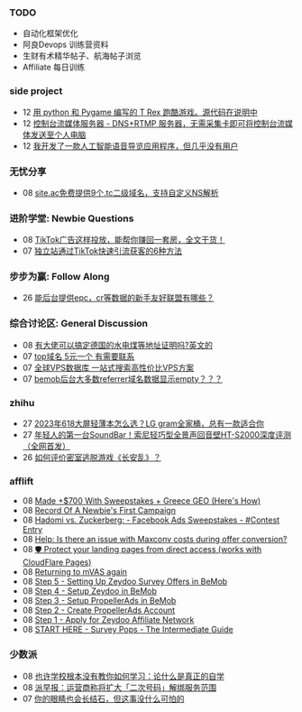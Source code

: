 ### TODO
-  自动化框架优化
-  阿良Devops 训练营资料
-  生财有术精华帖子、航海帖子浏览
-  Affiliate 每日训练

### side project
<!-- sideproject:START -->
-  12 [用 python 和 Pygame 编写的 T Rex 跑酷游戏。源代码在说明中](https://www.youtube.com/watch?v=pZySIXSelCA)
-  12 [控制台流媒体服务器 - DNS+RTMP 服务器，无需采集卡即可将控制台流媒体发送至个人电脑](https://github.com/Aioros/console-streaming-server)
-  12 [我开发了一款人工智能语音导览应用程序，但几乎没有用户](https://www.reddit.com/r/SideProject/comments/18gpp0e/ive_built_an_ai_audio_tour_app_but_have_almost_no/)<!-- sideproject:END -->


### 无忧分享
<!-- ruyo:START -->
-  08 [site.ac免费提供9个.tc二级域名，支持自定义NS解析](https://51.ruyo.net/18639.html)<!-- ruyo:END -->

### 进阶学堂: Newbie Questions
<!-- advertcn1:START -->
-  08 [TikTok广告这样投放，能帮你赚回一套房，全文干货！](https://www.advertcn.com/thread-114581-1-1.html)
-  07 [独立站通过TikTok快速引流获客的6种方法](https://www.advertcn.com/thread-114573-1-1.html)<!-- advertcn1:END -->

### 步步为赢: Follow Along
<!-- advertcn2:START -->
-  26 [能后台提供epc，cr等数据的新手友好联盟有哪些？](https://www.advertcn.com/thread-114470-1-1.html)<!-- advertcn2:END -->

### 综合讨论区: General Discussion
<!-- advertcn3:START -->
-  08 [有大佬可以搞定德国的水电煤等地址证明吗?英文的](https://www.advertcn.com/thread-114580-1-1.html)
-  07 [top域名 5元一个 有需要联系](https://www.advertcn.com/thread-114579-1-1.html)
-  07 [全球VPS数据库  一站式搜索高性价比VPS方案](https://www.advertcn.com/thread-114577-1-1.html)
-  07 [bemob后台大多数referrer域名数据显示empty？？？](https://www.advertcn.com/thread-114576-1-1.html)<!-- advertcn3:END -->


### zhihu
<!-- zhihu:START -->
-  27 [2023年618大屏轻薄本怎么选？LG gram全家桶，总有一款适合你](http://zhuanlan.zhihu.com/p/632641888?utm_campaign=rss&utm_medium=rss&utm_source=rss&utm_content=title)
-  27 [年轻人的第一台SoundBar！索尼轻巧型全景声回音壁HT-S2000深度评测（全网首发）](http://zhuanlan.zhihu.com/p/630990296?utm_campaign=rss&utm_medium=rss&utm_source=rss&utm_content=title)
-  26 [如何评价密室逃脱游戏《长安乱》？](http://www.zhihu.com/question/563950552/answer/3045961312?utm_campaign=rss&utm_medium=rss&utm_source=rss&utm_content=title)<!-- zhihu:END -->

### afflift
<!-- afflift:START -->
-  08 [Made +$700 With Sweepstakes + Greece GEO &lpar;Here&#39;s How&rpar;](https://afflift.com/f/threads/made-700-with-sweepstakes-greece-geo-heres-how.12942/)
-  08 [Record Of A Newbie&#39;s First Campaign](https://afflift.com/f/threads/record-of-a-newbies-first-campaign.12826/)
-  08 [Hadomi vs. Zuckerberg: - Facebook Ads Sweepstakes - #Contest Entry](https://afflift.com/f/threads/hadomi-vs-zuckerberg-facebook-ads-sweepstakes-contest-entry.12846/)
-  08 [Help: Is there an issue with Maxconv costs during offer conversion?](https://afflift.com/f/threads/help-is-there-an-issue-with-maxconv-costs-during-offer-conversion.12928/)
-  08 [🛡️ Protect your landing pages from direct access &lpar;works with CloudFlare Pages&rpar;](https://afflift.com/f/threads/%F0%9F%9B%A1%EF%B8%8F-protect-your-landing-pages-from-direct-access-works-with-cloudflare-pages.12923/)
-  08 [Returning to mVAS again](https://afflift.com/f/threads/returning-to-mvas-again.12820/)
-  08 [Step 5 - Setting Up Zeydoo Survey Offers in BeMob](https://afflift.com/f/threads/step-5-setting-up-zeydoo-survey-offers-in-bemob.7476/)
-  08 [Step 4 - Setup Zeydoo in BeMob](https://afflift.com/f/threads/step-4-setup-zeydoo-in-bemob.7475/)
-  08 [Step 3 - Setup PropellerAds in BeMob](https://afflift.com/f/threads/step-3-setup-propellerads-in-bemob.7474/)
-  08 [Step 2 - Create PropellerAds Account](https://afflift.com/f/threads/step-2-create-propellerads-account.7473/)
-  08 [Step 1 - Apply for Zeydoo Affiliate Network](https://afflift.com/f/threads/step-1-apply-for-zeydoo-affiliate-network.7472/)
-  08 [START HERE - Survey Pops - The Intermediate Guide](https://afflift.com/f/threads/start-here-survey-pops-the-intermediate-guide.7471/)<!-- afflift:END -->

### 少数派
<!-- sspai:START -->
-  08 [也许学校根本没有教你如何学习：论什么是真正的自学](https://sspai.com/post/87551)
-  08 [派早报：运营商称将扩大「二次号码」解绑服务范围](https://sspai.com/post/87879)
-  07 [你的眼睛也会长结石，但这事没什么可怕的](https://sspai.com/post/87853)<!-- sspai:END -->
